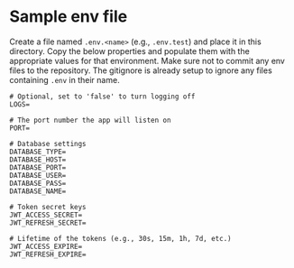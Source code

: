 # Sample env file

Create a file named `.env.<name>` (e.g., `.env.test`) and place it in this directory. Copy the below properties and populate them with the appropriate values for that environment. Make sure not to commit any env files to the repository. The gitignore is already setup to ignore any files containing `.env` in their name.

```
# Optional, set to 'false' to turn logging off
LOGS=

# The port number the app will listen on
PORT=

# Database settings
DATABASE_TYPE=
DATABASE_HOST=
DATABASE_PORT=
DATABASE_USER=
DATABASE_PASS=
DATABASE_NAME=

# Token secret keys
JWT_ACCESS_SECRET=
JWT_REFRESH_SECRET=

# Lifetime of the tokens (e.g., 30s, 15m, 1h, 7d, etc.)
JWT_ACCESS_EXPIRE=
JWT_REFRESH_EXPIRE=
```
